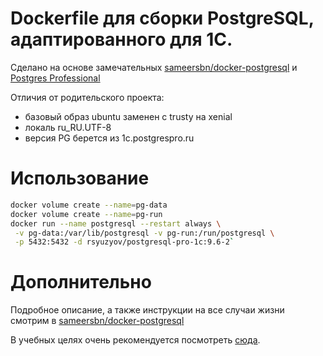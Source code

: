# Dockerfile для сборки PostgreSQL, адаптированного для 1С.

Сделано на основе замечательных [sameersbn/docker-postgresql](https://github.com/sameersbn/docker-postgresql)
и [Postgres Professional](https://postgrespro.ru/products/1c_build)

Отличия от родительского проекта:
- базовый образ ubuntu заменен с trusty на xenial
- локаль ru_RU.UTF-8
- версия PG берется из 1c.postgrespro.ru

# Использование

```bash
docker volume create --name=pg-data
docker volume create --name=pg-run
docker run --name postgresql --restart always \
 -v pg-data:/var/lib/postgresql -v pg-run:/run/postgresql \
 -p 5432:5432 -d rsyuzyov/postgresql-pro-1c:9.6-2`
```

# Дополнительно

Подробное описание, а также инструкции на все случаи жизни смотрим в [sameersbn/docker-postgresql](https://github.com/sameersbn/docker-postgresql)

В учебных целях очень рекомендуется посмотреть [сюда](https://github.com/VanessaDockers/pgsteroids).


